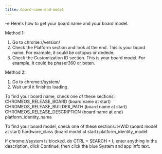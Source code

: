 ```yaml
---
title: board-name-and-model
---
```


-e 
Here's how to get your board name and your board model.

Method 1:
1. Go to chrome://version/
2. Check the Platform section and look at the end. This is your board name. For example, it could be octopus or dedede.
3. Check the Customization ID section. This is your board model. For example, it could be phaser360 or boten.

Method 2:
1. Go to chrome://system/
2. Wait until it finishes loading.

To find your board name, check one of these sections:
CHROMEOS_RELEASE_BOARD (board name at start)
CHROMEOS_RELEASE_BUILDER_PATH (board name at start)
CHROMEOS_RELEASE_DESCRIPTION (board name at end)
platform_identity_name

To find your board model, check one of these sections:
HWID (board model at start)
hardware_class (board model at start)
platform_identity_model

If chrome://system is blocked, do CTRL + SEARCH + I, enter anything in the description, click Continue, then click the blue System and app info text.
